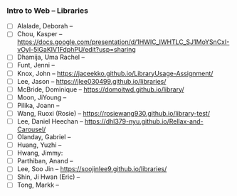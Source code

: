 ### Intro to Web – Libraries

- [ ] Alalade, Deborah –
- [ ] Chou, Kasper – https://docs.google.com/presentation/d/1HWIC_IWHTLC_SJ1MoYSnCxI-vOyl-5lGaKIV1FdphPU/edit?usp=sharing
- [ ] Dhamija, Uma Rachel –
- [ ] Funt, Jenni –
- [ ] Knox, John – https://jaceekko.github.io/LibraryUsage-Assignment/
- [ ] Lee, Jason – https://jlee030499.github.io/libraries/
- [ ] McBride, Dominique – https://domoitwd.github.io/library/
- [ ] Moon, JiYoung –
- [ ] Pilika, Joann –
- [ ] Wang, Ruoxi (Rosie) – https://rosiewang930.github.io/library-test/
- [ ] Lee, Daniel Heechan – https://dhl379-nyu.github.io/Rellax-and-Carousel/
- [ ] Olanday, Gabriel –
- [ ] Huang, Yuzhi –
- [ ] Hwang, Jimmy:
- [ ] Parthiban, Anand –
- [ ] Lee, Soo Jin – https://soojinlee9.github.io/libraries/
- [ ] Shin, Ji Hwan (Eric) – 
- [ ] Tong, Markk – 
